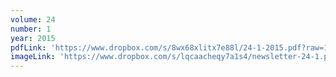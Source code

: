 ```yaml
---
volume: 24
number: 1
year: 2015
pdfLink: 'https://www.dropbox.com/s/8wx68xlitx7e88l/24-1-2015.pdf?raw=1'
imageLink: 'https://www.dropbox.com/s/lqcaacheqy7a1s4/newsletter-24-1.png?raw=1'
---
```

